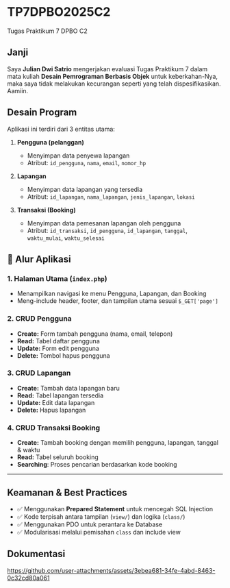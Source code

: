 # TP7DPBO2025C2
Tugas Praktikum 7 DPBO C2

## Janji
Saya **Julian Dwi Satrio** mengerjakan evaluasi Tugas Praktikum 7 dalam mata kuliah **Desain Pemrograman Berbasis Objek** untuk keberkahan-Nya, maka saya tidak melakukan kecurangan seperti yang telah dispesifikasikan. Aamiin.

## Desain Program

Aplikasi ini terdiri dari 3 entitas utama:

1. **Pengguna (pelanggan)**
   - Menyimpan data penyewa lapangan
   - Atribut: `id_pengguna`, `nama`, `email`, `nomor_hp`

2. **Lapangan**
   - Menyimpan data lapangan yang tersedia
   - Atribut: `id_lapangan`, `nama_lapangan`, `jenis_lapangan`, `lokasi`

3. **Transaksi (Booking)**
   - Menyimpan data pemesanan lapangan oleh pengguna
   - Atribut: `id_transaksi`, `id_pengguna`, `id_lapangan`, `tanggal`, `waktu_mulai`, `waktu_selesai`

## 🔄 Alur Aplikasi

### 1. Halaman Utama (`index.php`)
- Menampilkan navigasi ke menu Pengguna, Lapangan, dan Booking
- Meng-include header, footer, dan tampilan utama sesuai `$_GET['page']`

### 2. CRUD Pengguna
- **Create:** Form tambah pengguna (nama, email, telepon)
- **Read:** Tabel daftar pengguna
- **Update:** Form edit pengguna
- **Delete:** Tombol hapus pengguna

### 3. CRUD Lapangan
- **Create:** Tambah data lapangan baru
- **Read:** Tabel lapangan tersedia
- **Update:** Edit data lapangan
- **Delete:** Hapus lapangan

### 4. CRUD Transaksi Booking
- **Create:** Tambah booking dengan memilih pengguna, lapangan, tanggal & waktu
- **Read:** Tabel seluruh booking
- **Searching**: Proses pencarian berdasarkan kode booking

---

## Keamanan & Best Practices

- ✅ Menggunakan **Prepared Statement** untuk mencegah SQL Injection
- ✅ Kode terpisah antara tampilan (`view/`) dan logika (`class/`)
- ✅ Menggunakan PDO untuk perantara ke Database
- ✅ Modularisasi melalui pemisahan `class` dan include view

## Dokumentasi

https://github.com/user-attachments/assets/3ebea681-34fe-4abd-8463-0c32cd80a061

